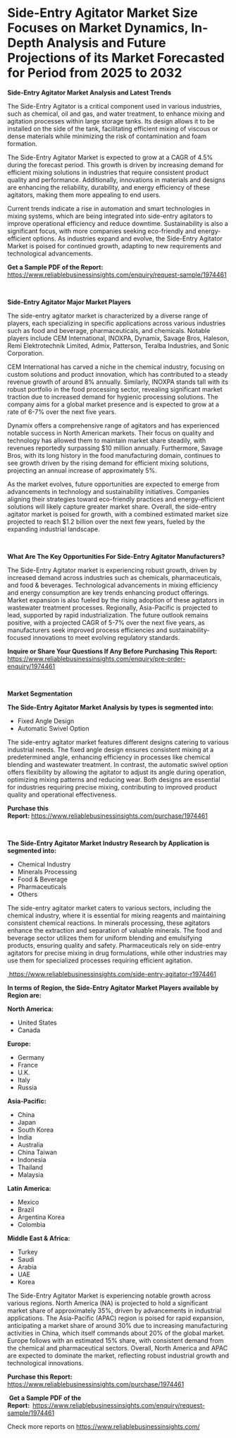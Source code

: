 <p><h1>Side-Entry Agitator Market Size Focuses on Market Dynamics, In-Depth Analysis and Future Projections of its Market Forecasted for Period from 2025 to 2032</h1></p><p><strong>Side-Entry Agitator Market Analysis and Latest Trends</strong></p>
<p><p>The Side-Entry Agitator is a critical component used in various industries, such as chemical, oil and gas, and water treatment, to enhance mixing and agitation processes within large storage tanks. Its design allows it to be installed on the side of the tank, facilitating efficient mixing of viscous or dense materials while minimizing the risk of contamination and foam formation. </p><p>The Side-Entry Agitator Market is expected to grow at a CAGR of 4.5% during the forecast period. This growth is driven by increasing demand for efficient mixing solutions in industries that require consistent product quality and performance. Additionally, innovations in materials and designs are enhancing the reliability, durability, and energy efficiency of these agitators, making them more appealing to end users. </p><p>Current trends indicate a rise in automation and smart technologies in mixing systems, which are being integrated into side-entry agitators to improve operational efficiency and reduce downtime. Sustainability is also a significant focus, with more companies seeking eco-friendly and energy-efficient options. As industries expand and evolve, the Side-Entry Agitator Market is poised for continued growth, adapting to new requirements and technological advancements.</p></p>
<p><strong>Get a Sample PDF of the Report:&nbsp;</strong> <a href="https://www.reliablebusinessinsights.com/enquiry/request-sample/1974461?utm_campaign=2537&utm_medium=2&utm_source=Github&utm_content=ia&utm_term=01032025&utm_id=side-entry-agitator">https://www.reliablebusinessinsights.com/enquiry/request-sample/1974461</a></p>
<p>&nbsp;</p>
<p><strong>Side-Entry Agitator Major Market Players</strong></p>
<p><p>The side-entry agitator market is characterized by a diverse range of players, each specializing in specific applications across various industries such as food and beverage, pharmaceuticals, and chemicals. Notable players include CEM International, INOXPA, Dynamix, Savage Bros, Haleson, Remi Elektrotechnik Limited, Admix, Patterson, Teralba Industries, and Sonic Corporation.</p><p>CEM International has carved a niche in the chemical industry, focusing on custom solutions and product innovation, which has contributed to a steady revenue growth of around 8% annually. Similarly, INOXPA stands tall with its robust portfolio in the food processing sector, revealing significant market traction due to increased demand for hygienic processing solutions. The company aims for a global market presence and is expected to grow at a rate of 6-7% over the next five years.</p><p>Dynamix offers a comprehensive range of agitators and has experienced notable success in North American markets. Their focus on quality and technology has allowed them to maintain market share steadily, with revenues reportedly surpassing $10 million annually. Furthermore, Savage Bros, with its long history in the food manufacturing domain, continues to see growth driven by the rising demand for efficient mixing solutions, projecting an annual increase of approximately 5%.</p><p>As the market evolves, future opportunities are expected to emerge from advancements in technology and sustainability initiatives. Companies aligning their strategies toward eco-friendly practices and energy-efficient solutions will likely capture greater market share. Overall, the side-entry agitator market is poised for growth, with a combined estimated market size projected to reach $1.2 billion over the next few years, fueled by the expanding industrial landscape.</p></p>
<p>&nbsp;</p>
<p><strong>What Are The Key Opportunities For Side-Entry Agitator Manufacturers?</strong></p>
<p><p>The Side-Entry Agitator market is experiencing robust growth, driven by increased demand across industries such as chemicals, pharmaceuticals, and food & beverages. Technological advancements in mixing efficiency and energy consumption are key trends enhancing product offerings. Market expansion is also fueled by the rising adoption of these agitators in wastewater treatment processes. Regionally, Asia-Pacific is projected to lead, supported by rapid industrialization. The future outlook remains positive, with a projected CAGR of 5-7% over the next five years, as manufacturers seek improved process efficiencies and sustainability-focused innovations to meet evolving regulatory standards.</p></p>
<p><strong>Inquire or Share Your Questions If Any Before Purchasing This Report:</strong> <a href="https://www.reliablebusinessinsights.com/enquiry/pre-order-enquiry/1974461?utm_campaign=2537&utm_medium=2&utm_source=Github&utm_content=ia&utm_term=01032025&utm_id=side-entry-agitator">https://www.reliablebusinessinsights.com/enquiry/pre-order-enquiry/1974461</a></p>
<p>&nbsp;</p>
<p><strong>Market Segmentation</strong></p>
<p><strong>The Side-Entry Agitator Market Analysis by types is segmented into:</strong></p>
<p><ul><li>Fixed Angle Design</li><li>Automatic Swivel Option</li></ul></p>
<p><p>The side-entry agitator market features different designs catering to various industrial needs. The fixed angle design ensures consistent mixing at a predetermined angle, enhancing efficiency in processes like chemical blending and wastewater treatment. In contrast, the automatic swivel option offers flexibility by allowing the agitator to adjust its angle during operation, optimizing mixing patterns and reducing wear. Both designs are essential for industries requiring precise mixing, contributing to improved product quality and operational effectiveness.</p></p>
<p><strong>Purchase this Report:&nbsp;</strong><a href="https://www.reliablebusinessinsights.com/purchase/1974461?utm_campaign=2537&utm_medium=2&utm_source=Github&utm_content=ia&utm_term=01032025&utm_id=side-entry-agitator">https://www.reliablebusinessinsights.com/purchase/1974461</a></p>
<p>&nbsp;</p>
<p><strong>The Side-Entry Agitator Market Industry Research by Application is segmented into:</strong></p>
<p><ul><li>Chemical Industry</li><li>Minerals Processing</li><li>Food & Beverage</li><li>Pharmaceuticals</li><li>Others</li></ul></p>
<p><p>The side-entry agitator market caters to various sectors, including the chemical industry, where it is essential for mixing reagents and maintaining consistent chemical reactions. In minerals processing, these agitators enhance the extraction and separation of valuable minerals. The food and beverage sector utilizes them for uniform blending and emulsifying products, ensuring quality and safety. Pharmaceuticals rely on side-entry agitators for precise mixing in drug formulations, while other industries may use them for specialized processes requiring efficient agitation.</p></p>
<p><a href="https://www.reliablebusinessinsights.com/side-entry-agitator-r1974461?utm_campaign=2537&utm_medium=2&utm_source=Github&utm_content=ia&utm_term=01032025&utm_id=side-entry-agitator">&nbsp;https://www.reliablebusinessinsights.com/side-entry-agitator-r1974461</a></p>
<p><strong>In terms of Region, the Side-Entry Agitator Market Players available by Region are:</strong></p>
<p>
    <p> <strong> North America: </strong>
        <ul>
            <li>United States</li>
            <li>Canada</li>
        </ul>
        </p> 
    <p> <strong> Europe: </strong>
        <ul>
            <li>Germany</li>
            <li>France</li>
            <li>U.K.</li>
            <li>Italy</li>
            <li>Russia</li>
        </ul>
        </p> 
    <p> <strong> Asia-Pacific: </strong>
        <ul>
            <li>China</li>
            <li>Japan</li>
            <li>South Korea</li>
            <li>India</li>
            <li>Australia</li>
            <li>China Taiwan</li>
            <li>Indonesia</li>
            <li>Thailand</li>
            <li>Malaysia</li>
        </ul>
        </p> 
    <p> <strong> Latin America: </strong>
        <ul>
            <li>Mexico</li>
            <li>Brazil</li>
            <li>Argentina Korea</li>
            <li>Colombia</li>
        </ul>
        </p> 
    <p> <strong> Middle East & Africa: </strong>
        <ul>
            <li>Turkey</li>
            <li>Saudi</li>
            <li>Arabia</li>
            <li>UAE</li>
            <li>Korea</li>
        </ul>
    </p>
    </p>
<p><p>The Side-Entry Agitator Market is experiencing notable growth across various regions. North America (NA) is projected to hold a significant market share of approximately 35%, driven by advancements in industrial applications. The Asia-Pacific (APAC) region is poised for rapid expansion, anticipating a market share of around 30% due to increasing manufacturing activities in China, which itself commands about 20% of the global market. Europe follows with an estimated 15% share, with consistent demand from the chemical and pharmaceutical sectors. Overall, North America and APAC are expected to dominate the market, reflecting robust industrial growth and technological innovations.</p></p>
<p><strong>Purchase this Report: </strong><a href="https://www.reliablebusinessinsights.com/purchase/1974461?utm_campaign=2537&utm_medium=2&utm_source=Github&utm_content=ia&utm_term=01032025&utm_id=side-entry-agitator">https://www.reliablebusinessinsights.com/purchase/1974461</a></p>
<p>&nbsp;<strong>Get a Sample PDF of the Report:&nbsp;&nbsp;</strong><a href="https://www.reliablebusinessinsights.com/enquiry/request-sample/1974461?utm_campaign=2537&utm_medium=2&utm_source=Github&utm_content=ia&utm_term=01032025&utm_id=side-entry-agitator">https://www.reliablebusinessinsights.com/enquiry/request-sample/1974461</a></p>
<p><strong></strong></p>
<p>Check more reports on <a href="https://www.reliablebusinessinsights.com/?utm_campaign=2537&utm_medium=2&utm_source=Github&utm_content=ia&utm_term=01032025&utm_id=side-entry-agitator">https://www.reliablebusinessinsights.com/</a></p>